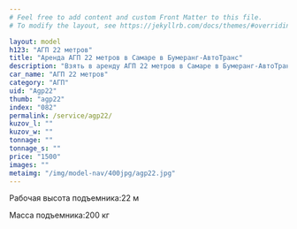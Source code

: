 ```yaml
---
# Feel free to add content and custom Front Matter to this file.
# To modify the layout, see https://jekyllrb.com/docs/themes/#overriding-theme-defaults

layout: model
h123: "АГП 22 метров"
title: "Аренда АГП 22 метров в Самаре в Бумеранг-АвтоТранс"
description: "Взять в аренду АГП 22 метров в Самаре в Бумеранг-АвтоТранс"
car_name: "АГП 22 метров"
category: "АГП"
uid: "Agp22"
thumb: "agp22"
index: "082"
permalink: /service/agp22/
kuzov_l: ""
kuzov_w: ""
tonnage: ""
tonnage_s: ""
price: "1500"
images: ""
metaimg: "/img/model-nav/400jpg/agp22.jpg"
---
```


<p><span>Рабочая высота подъемника:</span><span>22 м  </span></p>

<p><span>Масса подъемника:</span><span>200 кг</span></p>
